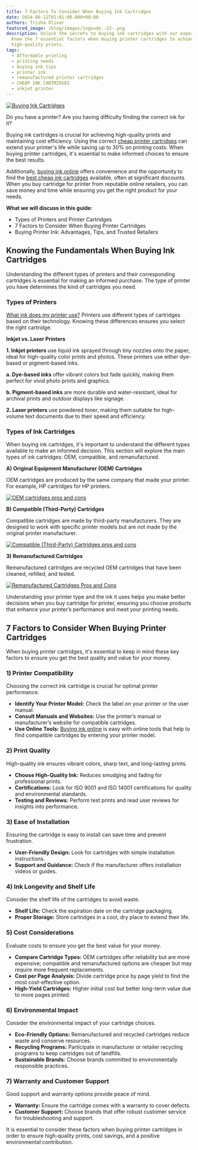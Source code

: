 ```yaml
---
title: 7 Factors To Consider When Buying Ink Cartridges
date: 2024-06-12T01:01:00.000+08:00
authors: Trisha Olivar
featured_image: /blog/images/ingoude.-22-.png
description: Unlock the secrets to buying ink cartridges with our expert guide.
  Know the 7 essential factors when buying printer cartridges to achieve
  high-quality prints.
tags:
  - Affordable printing
  - printing needs
  - buying ink tips
  - printer ink
  - remanufactured printer cartridges
  - CHEAP INK CARTRIDGES
  - inkjet printer
---
```

[![Buying Ink Cartridges](/blog/images/ingoude.-22-.png "7 Factors To Consider When Buying Ink Cartridges")](/blog/images/ingoude.-22-.png)

Do you have a printer? Are you having difficulty finding the correct ink for it?

Buying ink cartridges is crucial for achieving high-quality prints and maintaining cost efficiency. Using the correct [cheap printer cartridges](https://www.compandsave.com/blog/posts/cheap-printer-cartridges-deciding-between-compatible-remanufactured-and-refillable-options.html) can extend your printer's life while saving up to 30% on printing costs. When buying printer cartridges, it's essential to make informed choices to ensure the best results.

Additionally, [buying ink online](https://www.compandsave.com/blog/posts/buying-ink-online-top-tips-and-5-common-mistakes-to-avoid.html) offers convenience and the opportunity to find the [best cheap ink cartridges](https://www.compandsave.com/top-5-best-cheap-printer-ink-cartridges) available, often at significant discounts. When you buy cartridge for printer from reputable online retailers, you can save money and time while ensuring you get the right product for your needs.

**What we will discuss in this guide:**

* Types of Printers and Printer Cartridges
* 7 Factors to Consider When Buying Printer Cartridges
* Buying Printer Ink: Advantages, Tips, and Trusted Retailers

## Knowing the Fundamentals When Buying Ink Cartridges

Understanding the different types of printers and their corresponding cartridges is essential for making an informed purchase. The type of printer you have determines the kind of cartridges you need.

### Types of Printers

[What ink does my printer use?](https://www.compandsave.com/what-ink-does-my-printer-use) Printers use different types of cartridges based on their technology. Knowing these differences ensures you select the right cartridge.

**Inkjet vs. Laser Printers**

**1. Inkjet printers** use liquid ink sprayed through tiny nozzles onto the paper, ideal for high-quality color prints and photos. These printers use either dye-based or pigment-based inks. 

**a. Dye-based inks** offer vibrant colors but fade quickly, making them perfect for vivid photo prints and graphics.

**b. Pigment-based inks** are more durable and water-resistant, ideal for archival prints and outdoor displays like signage.

**2. Laser printers** use powdered toner, making them suitable for high-volume text documents due to their speed and efficiency.

### Types of Ink Cartridges

When buying ink cartridges, it's important to understand the different types available to make an informed decision. This section will explore the main types of ink cartridges: OEM, compatible, and remanufactured.

**A) Original Equipment Manufacturer (OEM) Cartridges**

OEM cartridges are produced by the same company that made your printer. For example, HP cartridges for HP printers.

[![OEM cartridges pros and cons](/blog/images/screenshot-2024-06-12-at-8.59.51 pm.png "Original Equipment Manufacturer (OEM) Cartridges")](/blog/images/screenshot-2024-06-12-at-8.59.51 pm.png)

**B) Compatible (Third-Party) Cartridges**

Compatible cartridges are made by third-party manufacturers. They are designed to work with specific printer models but are not made by the original printer manufacturer.

[![Compatible (Third-Party) Cartridges pros and cons](/blog/images/screenshot-2024-06-12-at-9.01.46 pm.png "Compatible (Third-Party) Cartridges")](/blog/images/screenshot-2024-06-12-at-9.01.46 pm.png)

**3) Remanufactured Cartridges**

Remanufactured cartridges are recycled OEM cartridges that have been cleaned, refilled, and tested.

[![Remanufactured Cartridges Pros and Cons](/blog/images/screenshot-2024-06-12-at-9.03.23 pm.png "Remanufactured Cartridges")](/blog/images/screenshot-2024-06-12-at-9.03.23 pm.png)

Understanding your printer type and the ink it uses helps you make better decisions when you buy cartridge for printer, ensuring you choose products that enhance your printer’s performance and meet your printing needs.

## 7 Factors to Consider When Buying Printer Cartridges

When buying printer cartridges, it's essential to keep in mind these key factors to ensure you get the best quality and value for your money.

### 1) Printer Compatibility

Choosing the correct ink cartridge is crucial for optimal printer performance.

* **Identify Your Printer Model:** Check the label on your printer or the user manual.
* **Consult Manuals and Websites:** Use the printer’s manual or manufacturer’s website for compatible cartridges.
* **Use Online Tools:** [Buying ink online](https://www.compandsave.com/blog/posts/buying-ink-online-top-tips-and-5-common-mistakes-to-avoid.html) is easy with online tools that help to find compatible cartridges by entering your printer model.

### 2) Print Quality

High-quality ink ensures vibrant colors, sharp text, and long-lasting prints.

* **Choose High-Quality Ink:** Reduces smudging and fading for professional prints.
* **Certifications:** Look for ISO 9001 and ISO 14001 certifications for quality and environmental standards.
* **Testing and Reviews:** Perform test prints and read user reviews for insights into performance.

### 3) Ease of Installation

Ensuring the cartridge is easy to install can save time and prevent frustration.

* **User-Friendly Design:** Look for cartridges with simple installation instructions.
* **Support and Guidance:** Check if the manufacturer offers installation videos or guides.

### 4) Ink Longevity and Shelf Life

Consider the shelf life of the cartridges to avoid waste.

* **Shelf Life:** Check the expiration date on the cartridge packaging.
* **Proper Storage:** Store cartridges in a cool, dry place to extend their life.

### 5) Cost Considerations

Evaluate costs to ensure you get the best value for your money.

* **Compare Cartridge Types:** OEM cartridges offer reliability but are more expensive; compatible and remanufactured options are cheaper but may require more frequent replacements.
* **Cost per Page Analysis:** Divide cartridge price by page yield to find the most cost-effective option.
* **High-Yield Cartridges:** Higher initial cost but better long-term value due to more pages printed.

### 6) Environmental Impact

Consider the environmental impact of your cartridge choices.

* **Eco-Friendly Options:** Remanufactured and recycled cartridges reduce waste and conserve resources.
* **Recycling Programs:** Participate in manufacturer or retailer recycling programs to keep cartridges out of landfills.
* **Sustainable Brands:** Choose brands committed to environmentally responsible practices.

### 7) Warranty and Customer Support

Good support and warranty options provide peace of mind.

* **Warranty:** Ensure the cartridge comes with a warranty to cover defects.
* **Customer Support:** Choose brands that offer robust customer service for troubleshooting and support.

It is essential to consider these factors when buying printer cartridges in order to ensure high-quality prints, cost savings, and a positive environmental contribution.
